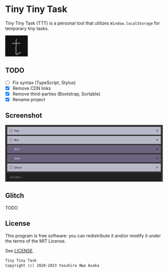 # Tiny Tiny Task

Tiny Tiny Task (TTT) is a personal tool that utilizes `Window.localStorage` for
temporary tiny tasks.

![Logo](img/logo-72x72.png?raw=true "Logo - TTT")

## TODO

* [ ] Fix syntax (TypeScript, Stylus)
* [x] Remove CDN links
* [x] Remove third-parties (Bootstrap, Sortable)
* [x] Rename project

## Screenshot

![Screenshot](img/screenshot.png?raw=true "Screenshot - TTT")

## Glitch

TODO

## License

This program is free software: you can redistribute it and/or modify it
under the terms of the MIT License.

See [LICENSE](LICENSE).

```
Tiny Tiny Task
Copyright (c) 2020-2023 Yasuhiro Яша Asaka
```
